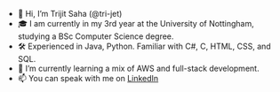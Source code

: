 - 👋 Hi, I’m Trijit Saha (@tri-jet)
- 🎓 I am currently in my 3rd year at the University of Nottingham, studying a BSc Computer Science degree.
- 🛠️ Experienced in Java, Python. Familiar with C#, C, HTML, CSS, and SQL. 
- 🌱 I’m currently learning a mix of AWS and full-stack development. 
- 📫 You can speak with me on [LinkedIn](https://www.linkedin.com/in/trijitsaha/)


<!---
tri-jet/tri-jet is a ✨ special ✨ repository because its `README.md` (this file) appears on your GitHub profile.
You can click the Preview link to take a look at your changes.
--->
